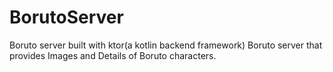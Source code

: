 # BorutoServer
Boruto server built with ktor(a kotlin backend framework)
Boruto server that provides Images and Details of Boruto characters.
